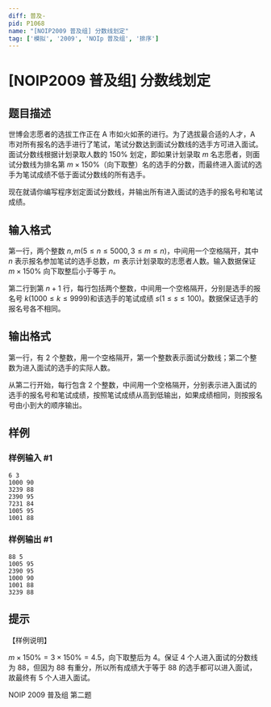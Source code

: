 ```yaml
---
diff: 普及-
pid: P1068
name: "[NOIP2009 普及组] 分数线划定"
tag: ['模拟', '2009', 'NOIp 普及组', '排序']
---
```

# [NOIP2009 普及组] 分数线划定
## 题目描述

世博会志愿者的选拔工作正在 A 市如火如荼的进行。为了选拔最合适的人才，A 市对所有报名的选手进行了笔试，笔试分数达到面试分数线的选手方可进入面试。面试分数线根据计划录取人数的 $150\%$ 划定，即如果计划录取 $m$ 名志愿者，则面试分数线为排名第 $m \times 150\%$（向下取整）名的选手的分数，而最终进入面试的选手为笔试成绩不低于面试分数线的所有选手。

现在就请你编写程序划定面试分数线，并输出所有进入面试的选手的报名号和笔试成绩。
## 输入格式

 
第一行，两个整数 $n,m(5 \leq n \leq 5000,3 \leq m \leq n)$，中间用一个空格隔开，其中 $n$ 表示报名参加笔试的选手总数，$m$ 表示计划录取的志愿者人数。输入数据保证 $m \times 150\%$ 向下取整后小于等于 $n$。

第二行到第 $n+1$ 行，每行包括两个整数，中间用一个空格隔开，分别是选手的报名号 $k(1000 \leq k \leq 9999)$和该选手的笔试成绩 $s(1 \leq s \leq 100)$。数据保证选手的报名号各不相同。

## 输出格式

第一行，有 $2$ 个整数，用一个空格隔开，第一个整数表示面试分数线；第二个整数为进入面试的选手的实际人数。

从第二行开始，每行包含 $2$ 个整数，中间用一个空格隔开，分别表示进入面试的选手的报名号和笔试成绩，按照笔试成绩从高到低输出，如果成绩相同，则按报名号由小到大的顺序输出。

## 样例

### 样例输入 #1
```
6 3 
1000 90 
3239 88 
2390 95 
7231 84 
1005 95 
1001 88
```
### 样例输出 #1
```
88 5 
1005 95 
2390 95 
1000 90 
1001 88 
3239 88 
```
## 提示

【样例说明】

$m \times 150\% = 3 \times150\% = 4.5$，向下取整后为 $4$。保证 $4$ 个人进入面试的分数线为 $88$，但因为 $88$ 有重分，所以所有成绩大于等于 $88$ 的选手都可以进入面试，故最终有 $5$ 个人进入面试。

NOIP 2009 普及组 第二题

